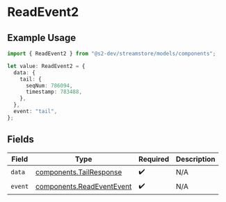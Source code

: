 # ReadEvent2

## Example Usage

```typescript
import { ReadEvent2 } from "@s2-dev/streamstore/models/components";

let value: ReadEvent2 = {
  data: {
    tail: {
      seqNum: 786094,
      timestamp: 783488,
    },
  },
  event: "tail",
};
```

## Fields

| Field                                                                  | Type                                                                   | Required                                                               | Description                                                            |
| ---------------------------------------------------------------------- | ---------------------------------------------------------------------- | ---------------------------------------------------------------------- | ---------------------------------------------------------------------- |
| `data`                                                                 | [components.TailResponse](../../models/components/tailresponse.md)     | :heavy_check_mark:                                                     | N/A                                                                    |
| `event`                                                                | [components.ReadEventEvent](../../models/components/readeventevent.md) | :heavy_check_mark:                                                     | N/A                                                                    |